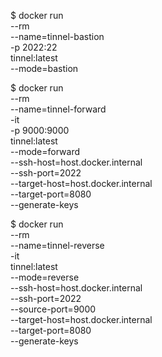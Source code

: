 
$ docker run \
  --rm \
  --name=tinnel-bastion \
  -p 2022:22 \
  tinnel:latest \
  --mode=bastion

$ docker run \
  --rm \
  --name=tinnel-forward \
  -it \
  -p 9000:9000 \
  tinnel:latest \
  --mode=forward \
  --ssh-host=host.docker.internal \
  --ssh-port=2022 \
  --target-host=host.docker.internal \
  --target-port=8080 \
  --generate-keys

$ docker run \
  --rm\
  --name=tinnel-reverse \
  -it \
  tinnel:latest \
  --mode=reverse \
  --ssh-host=host.docker.internal \
  --ssh-port=2022 \
  --source-port=9000 \
  --target-host=host.docker.internal \
  --target-port=8080 \
  --generate-keys
